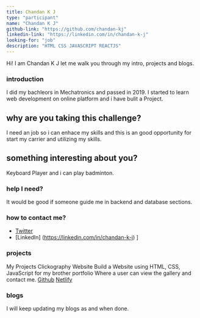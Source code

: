 ```yaml
---
title: Chandan K J
type: "participant"
name: "Chandan K J"
github-link: "https://github.com/chandan-kj"
linkedin-link: "https://linkedin.com/in/chandan-k-j"
looking-for: "job"
description: "HTML CSS JAVASCRIPT REACTJS"
---
```


Hi! I am Chandan K J let me walk you through my intro, projects and blogs.

### introduction

I did my bachleors in Mechatronics and passed in 2019. I started to learn web development on online platform and i have bulit a Project.

## why are you taking this challenge?

I need an job so i can enhace my skills and this is an good opportunity for start my carrier and utilizing my skills.


## something interesting about you?

Keyboard Player and i can play badminton.

### help I need?

It would be good if someone guide me in backend and database sections.

### how to contact me?

- [Twitter](https://twitter.com/chandankj98)
- [LinkedIn] (https://linkedin.com/in/chandan-k-j)
]
### projects
My Projects
 Clickography Website
 Build a Website using HTML, CSS, JavaScript for my brother portfolio Where a user can view the gallery and contact me.
 [Github](https://github.com/chandan-kj/Clickography.git)
 [Netlify](https://lucid-edison-6cea59.netlify.com/)
### blogs

 I will keep updating my blogs as and when done.


